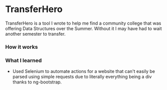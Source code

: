 # TransferHero

TransferHero is a tool I wrote to help me find a community college that was offering Data Structures over the Summer.  Without it I may have had to wait another semester to transfer.

### How it works

### What I learned

- Used Selenium to automate actions for a website that can't easily be parsed using simple requests due to literally everything being a div thanks to ng-bootstrap.
